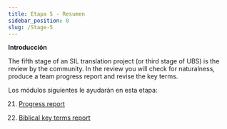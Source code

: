 ```yaml
---
title: Etapa 5 - Resumen
sidebar_position: 0
slug: /Stage-5
---
```




**Introducción**


The fifth stage of an SIL translation project (or third stage of UBS) is the review by the community. In the review you will check for naturalness, produce a team progress report and revise the key terms.


Los módulos siguientes le ayudarán en esta etapa:


 21. [Progress report](/21.PPR)


 22. [Biblical key terms report](/22.BTR)

